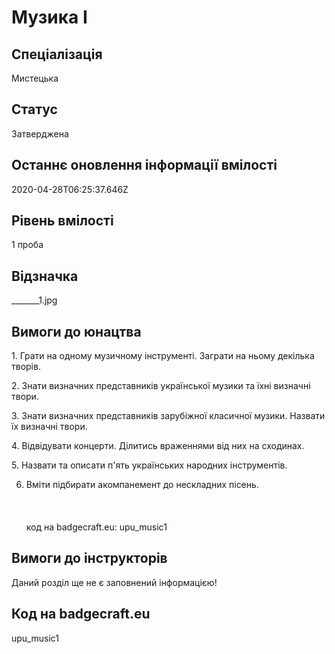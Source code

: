 # Музика І

## Спеціалізація

Мистецька

## Статус

Затверджена

## Останнє оновлення інформації вмілості

2020-04-28T06:25:37.646Z

## Рівень вмілості

1 проба

## Відзначка

_______1.jpg

## Вимоги до юнацтва

<p>1. Грати на одному музичному інструменті. Заграти на ньому
декілька творів. </p>

<p>2. Знати визначних представників української музики та їхні
визначні твори.</p>

<p>3. Знати визначних представників зарубіжної класичної музики.
Назвати їх визначні твори.</p>

<p>4. Відвідувати концерти. Ділитись враженнями від них на
сходинах.</p>

<p>5. Назвати та описати п'ять українських народних інструментів.</p>

6. Вміти підбирати акомпанемент до нескладних пісень.<br><br><br><br>код на badgecraft.eu: upu_music1<br>

## Вимоги до інструкторів

Даний розділ ще не є заповнений інформацією!

## Код на badgecraft.eu

upu_music1